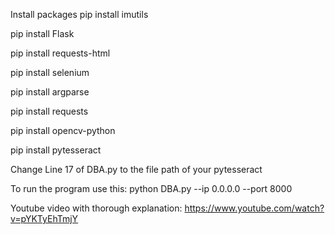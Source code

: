 Install packages
pip install imutils

pip install Flask

pip install requests-html

pip install selenium

pip install argparse

pip install requests

pip install opencv-python

pip install pytesseract

Change Line 17 of DBA.py to the file path of your pytesseract

To run the program use this:
python DBA.py --ip 0.0.0.0 --port 8000

Youtube video with thorough explanation: https://www.youtube.com/watch?v=pYKTyEhTmjY
